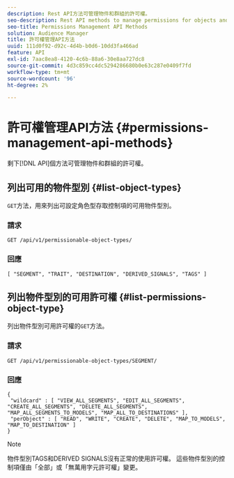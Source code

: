 ```yaml
---
description: Rest API方法可管理物件和群組的許可權。
seo-description: Rest API methods to manage permissions for objects and groups.
seo-title: Permissions Management API Methods
solution: Audience Manager
title: 許可權管理API方法
uuid: 111d0f92-d92c-4d4b-b0d6-10dd3fa466ad
feature: API
exl-id: 7aac8ea8-4120-4c6b-88a6-30e8aa727dc8
source-git-commit: 4d3c859cc4dc5294286680b0e63c287e0409f7fd
workflow-type: tm+mt
source-wordcount: '96'
ht-degree: 2%

---
```


# 許可權管理API方法 {#permissions-management-api-methods}

剩下[!DNL API]個方法可管理物件和群組的許可權。

<!-- c_rest_api_perm_man.xml -->

## 列出可用的物件型別 {#list-object-types}

`GET`方法，用來列出可設定角色型存取控制項的可用物件型別。

<!-- r_rest_api_perm_list.xml -->

### 請求

`GET /api/v1/permissionable-object-types/`

### 回應

```
[ "SEGMENT", "TRAIT", "DESTINATION", "DERIVED_SIGNALS", "TAGS" ]
```

## 列出物件型別的可用許可權 {#list-permissions-object-type}

列出物件型別可用許可權的`GET`方法。

<!-- r_rest_api_perm_list_perms.xml -->

### 請求

`GET /api/v1/permissionable-object-types/SEGMENT/`

### 回應

```
{ 
 "wildcard" : [ "VIEW_ALL_SEGMENTS", "EDIT_ALL_SEGMENTS", "CREATE_ALL_SEGMENTS", "DELETE_ALL_SEGMENTS", "MAP_ALL_SEGMENTS_TO_MODELS", "MAP_ALL_TO_DESTINATIONS" ], 
 "perObject" : [ "READ", "WRITE", "CREATE", "DELETE", "MAP_TO_MODELS", "MAP_TO_DESTINATION" ]
}
```

>[!NOTE]
>
>物件型別TAGS和DERIVED SIGNALS沒有正常的使用許可權。 這些物件型別的控制項僅由「全部」或「無萬用字元許可權」變更。
